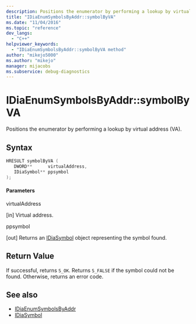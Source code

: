 ```yaml
---
description: Positions the enumerator by performing a lookup by virtual address (VA).
title: "IDiaEnumSymbolsByAddr::symbolByVA"
ms.date: "11/04/2016"
ms.topic: "reference"
dev_langs:
  - "C++"
helpviewer_keywords:
  - "IDiaEnumSymbolsByAddr::symbolByVA method"
author: "mikejo5000"
ms.author: "mikejo"
manager: mijacobs
ms.subservice: debug-diagnostics
---
```


# IDiaEnumSymbolsByAddr::symbolByVA

Positions the enumerator by performing a lookup by virtual address (VA).

## Syntax

```c++
HRESULT symbolByVA ( 
   DWORD**      virtualAddress,
   IDiaSymbol** ppsymbol
);
```

#### Parameters

virtualAddress

[in] Virtual address.

ppsymbol

[out] Returns an [IDiaSymbol](../../debugger/debug-interface-access/idiasymbol.md) object representing the symbol found.

## Return Value

If successful, returns `S_OK`. Returns `S_FALSE` if the symbol could not be found. Otherwise, returns an error code.

## See also

- [IDiaEnumSymbolsByAddr](../../debugger/debug-interface-access/idiaenumsymbolsbyaddr.md)
- [IDiaSymbol](../../debugger/debug-interface-access/idiasymbol.md)
